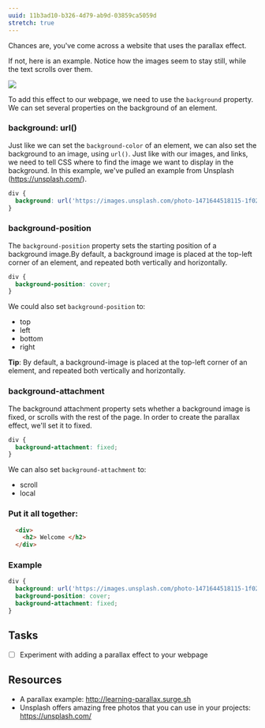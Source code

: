 ```yaml
---
uuid: 11b3ad10-b326-4d79-ab9d-03859ca5059d
stretch: true
---
```


Chances are, you've come across a website that uses the parallax effect.

If not, here is an example. Notice how the images seem to stay still, while the text scrolls over them.

![](https://cl.ly/3z1C1e3w0q41/Screen%20Recording%202017-10-22%20at%2003.32%20PM.gif)

To add this effect to our webpage, we need to use the `background` property.
We can set several properties on the background of an element.

### background: url()

Just like we can set the `background-color` of an element, we can also set the background to an image, using `url()`. Just like with our images, and links, we need to tell CSS where to find the image we want to display in the background. In this example, we've pulled an example from Unsplash (https://unsplash.com/).

```css
div {
  background: url('https://images.unsplash.com/photo-1471644518115-1f02e9819854?w=1500');
}
```

### background-position

The `background-position` property sets the starting position of a background image.By default, a background image is placed at the top-left corner of an element, and repeated both vertically and horizontally.

```css
div {
  background-position: cover;
}
```

We could also set `background-position` to:
- top
- left
- bottom
- right

**Tip**: By default, a background-image is placed at the top-left corner of an element, and repeated both vertically and horizontally.

### background-attachment
The background attachment property sets whether a background image is fixed, or scrolls with the rest of the page. In order to create the parallax effect, we'll set it to fixed.

```css
div {
  background-attachment: fixed;
}
```

We can also set `background-attachment` to:
- scroll
- local

### Put it all together:

```html
  <div>
    <h2> Welcome </h2>
  </div>
```
### Example

```css
div {
  background: url('https://images.unsplash.com/photo-1471644518115-1f02e9819854?w=1500');
  background-position: cover;
  background-attachment: fixed;
}
```

## Tasks

- [ ] Experiment with adding a parallax effect to your webpage

## Resources

- A parallax example: <http://learning-parallax.surge.sh>
- Unsplash offers amazing free photos that you can use in your projects: <https://unsplash.com/>
